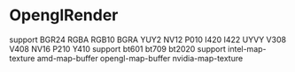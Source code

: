 # OpenglRender
support BGR24 RGBA RGB10 BGRA YUY2 NV12 P010 I420 I422 UYVY V308 V408 NV16 P210 Y410
support bt601 bt709 bt2020
support intel-map-texture amd-map-buffer opengl-map-buffer  nvidia-map-texture